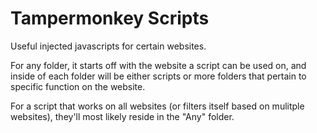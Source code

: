 # Tampermonkey Scripts
Useful injected javascripts for certain websites.

For any folder, it starts off with the website a script can be used on, and inside of each folder will be either scripts or more folders that pertain to specific function on the website.

For a script that works on all websites (or filters itself based on mulitple websites), they'll most likely reside in the "Any" folder.

